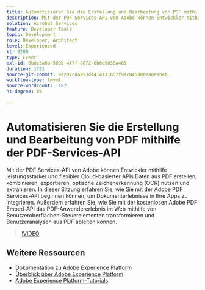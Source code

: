 ```yaml
---
title: Automatisieren Sie die Erstellung und Bearbeitung von PDF mithilfe der PDF-Services-API
description: Mit der PDF Services-API von Adobe können Entwickler mithilfe leistungsstarker und flexibler Cloud-basierter APIs Daten aus PDF erstellen, kombinieren, exportieren, optische Zeichenerkennung (OCR) nutzen und extrahieren. In dieser Sitzung erfahren Sie, wie Sie mit der Adobe PDF Services-API beginnen können, um Dokumenterlebnisse in Ihre Apps zu integrieren. Außerdem erfahren Sie, wie Sie mit der kostenlosen Adobe PDF Embed-API das PDF-Anwendererlebnis im Web mithilfe von Benutzeroberflächen-Steuerelementen transformieren und Benutzeranalysen aus PDF ableiten können.
solution: Acrobat Services
feature: Developer Tools
topic: Development
role: Developer, Architect
level: Experienced
kt: 9209
type: Event
exl-id: 6b0c3a6a-500b-4f7f-8872-0b6d9035a485
duration: 1791
source-git-commit: 9a297cda953d4414131657f9ac84580aea0eabeb
workflow-type: tm+mt
source-wordcount: '187'
ht-degree: 6%

---
```


# Automatisieren Sie die Erstellung und Bearbeitung von PDF mithilfe der PDF-Services-API

Mit der PDF Services-API von Adobe können Entwickler mithilfe leistungsstarker und flexibler Cloud-basierter APIs Daten aus PDF erstellen, kombinieren, exportieren, optische Zeichenerkennung (OCR) nutzen und extrahieren. In dieser Sitzung erfahren Sie, wie Sie mit der Adobe PDF Services-API beginnen können, um Dokumenterlebnisse in Ihre Apps zu integrieren. Außerdem erfahren Sie, wie Sie mit der kostenlosen Adobe PDF Embed-API das PDF-Anwendererlebnis im Web mithilfe von Benutzeroberflächen-Steuerelementen transformieren und Benutzeranalysen aus PDF ableiten können.

>[!VIDEO](https://video.tv.adobe.com/v/338039/?quality=12&learn=on&hidetitle=true)

## Weitere Ressourcen

- [Dokumentation zu Adobe Experience Platform](https://experienceleague.adobe.com/docs/experience-platform.html?lang=de)
- [Überblick über Adobe Experience Platform](https://experienceleague.adobe.com/docs/experience-platform/landing/home.html?lang=de)
- [Adobe Experience Platform-Tutorials](https://experienceleague.adobe.com/docs/platform-learn/tutorials/overview.html?lang=de)

